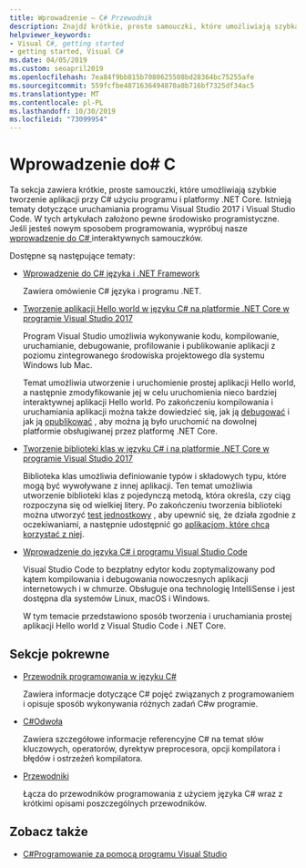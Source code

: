 ```yaml
---
title: Wprowadzenie — C# Przewodnik
description: Znajdź krótkie, proste samouczki, które umożliwiają szybką C# naukę najważniejszych koncepcji i pisanie aplikacji platformy .NET Core.
helpviewer_keywords:
- Visual C#, getting started
- getting started, Visual C#
ms.date: 04/05/2019
ms.custom: seoapril2019
ms.openlocfilehash: 7ea84f9bb815b7080625508bd28364bc75255afe
ms.sourcegitcommit: 559fcfbe4871636494870a8b716bf7325df34ac5
ms.translationtype: MT
ms.contentlocale: pl-PL
ms.lasthandoff: 10/30/2019
ms.locfileid: "73099954"
---
```

# <a name="get-started-with-c"></a>Wprowadzenie do\# C

Ta sekcja zawiera krótkie, proste samouczki, które umożliwiają szybkie tworzenie aplikacji przy C# użyciu programu i platformy .NET Core. Istnieją tematy dotyczące uruchamiania programu Visual Studio 2017 i Visual Studio Code. W tych artykułach założono pewne środowisko programistyczne. Jeśli jesteś nowym sposobem programowania, wypróbuj nasze [wprowadzenie do C# ](../tutorials/intro-to-csharp/index.md) interaktywnych samouczków.

Dostępne są następujące tematy:

- [Wprowadzenie do C# języka i .NET Framework](introduction-to-the-csharp-language-and-the-net-framework.md)

     Zawiera omówienie C# języka i programu .NET.

- [Tworzenie aplikacji Hello world w języku C# na platformie .NET Core w programie Visual Studio 2017](../../core/tutorials/with-visual-studio.md)

   Program Visual Studio umożliwia wykonywanie kodu, kompilowanie, uruchamianie, debugowanie, profilowanie i publikowanie aplikacji z poziomu zintegrowanego środowiska projektowego dla systemu Windows lub Mac.

   Temat umożliwia utworzenie i uruchomienie prostej aplikacji Hello world, a następnie zmodyfikowanie jej w celu uruchomienia nieco bardziej interaktywnej aplikacji Hello world. Po zakończeniu kompilowania i uruchamiania aplikacji można także dowiedzieć się, jak ją [debugować](../../core/tutorials/debugging-with-visual-studio.md) i jak ją [opublikować](../../core/tutorials/publishing-with-visual-studio.md) , aby można ją było uruchomić na dowolnej platformie obsługiwanej przez platformę .NET Core.

- [Tworzenie biblioteki klas w języku C# i na platformie .NET Core w programie Visual Studio 2017](../../core/tutorials/library-with-visual-studio.md)

   Biblioteka klas umożliwia definiowanie typów i składowych typu, które mogą być wywoływane z innej aplikacji. Ten temat umożliwia utworzenie biblioteki klas z pojedynczą metodą, która określa, czy ciąg rozpoczyna się od wielkiej litery. Po zakończeniu tworzenia biblioteki można utworzyć [test jednostkowy](../../core/tutorials/testing-library-with-visual-studio.md) , aby upewnić się, że działa zgodnie z oczekiwaniami, a następnie udostępnić go [aplikacjom, które chcą korzystać z niej](../../core/tutorials/consuming-library-with-visual-studio.md).

- [Wprowadzenie do języka C# i programu Visual Studio Code](../../core/tutorials/with-visual-studio-code.md)

   Visual Studio Code to bezpłatny edytor kodu zoptymalizowany pod kątem kompilowania i debugowania nowoczesnych aplikacji internetowych i w chmurze. Obsługuje ona technologię IntelliSense i jest dostępna dla systemów Linux, macOS i Windows.

   W tym temacie przedstawiono sposób tworzenia i uruchamiania prostej aplikacji Hello world z Visual Studio Code i .NET Core.

## <a name="related-sections"></a>Sekcje pokrewne

- [Przewodnik programowania w języku C#](../programming-guide/index.md)

    Zawiera informacje dotyczące C# pojęć związanych z programowaniem i opisuje sposób wykonywania różnych zadań C#w programie.

- [C#Odwoła](../language-reference/index.md)

    Zawiera szczegółowe informacje referencyjne C# na temat słów kluczowych, operatorów, dyrektyw preprocesora, opcji kompilatora i błędów i ostrzeżeń kompilatora.

- [Przewodniki](../walkthroughs.md)

    Łącza do przewodników programowania z użyciem języka C# wraz z krótkimi opisami poszczególnych przewodników.

## <a name="see-also"></a>Zobacz także

- [C#Programowanie za pomocą programu Visual Studio](/visualstudio/get-started/csharp/)
